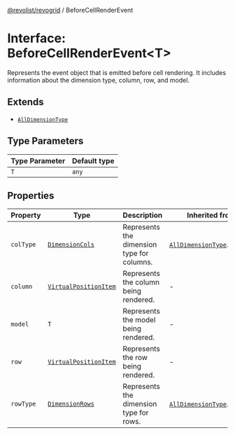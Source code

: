 [@revolist/revogrid](README.md) / BeforeCellRenderEvent

# Interface: BeforeCellRenderEvent\<T\>

Represents the event object that is emitted before cell rendering.
It includes information about the dimension type, column, row, and model.

## Extends

- [`AllDimensionType`](Interface.AllDimensionType.md)

## Type Parameters

| Type Parameter | Default type |
| ------ | ------ |
| `T` | `any` |

## Properties

| Property | Type | Description | Inherited from | Defined in |
| ------ | ------ | ------ | ------ | ------ |
| `colType` | [`DimensionCols`](TypeAlias.DimensionCols.md) | Represents the dimension type for columns. | [`AllDimensionType`](Interface.AllDimensionType.md).`colType` | [src/types/interfaces.ts:733](https://github.com/revolist/revogrid/blob/69db770b4dd0e83354c8d987e03567beaf944291/src/types/interfaces.ts#L733) |
| `column` | [`VirtualPositionItem`](Interface.VirtualPositionItem.md) | Represents the column being rendered. | - | [src/types/interfaces.ts:676](https://github.com/revolist/revogrid/blob/69db770b4dd0e83354c8d987e03567beaf944291/src/types/interfaces.ts#L676) |
| `model` | `T` | Represents the model being rendered. | - | [src/types/interfaces.ts:686](https://github.com/revolist/revogrid/blob/69db770b4dd0e83354c8d987e03567beaf944291/src/types/interfaces.ts#L686) |
| `row` | [`VirtualPositionItem`](Interface.VirtualPositionItem.md) | Represents the row being rendered. | - | [src/types/interfaces.ts:681](https://github.com/revolist/revogrid/blob/69db770b4dd0e83354c8d987e03567beaf944291/src/types/interfaces.ts#L681) |
| `rowType` | [`DimensionRows`](TypeAlias.DimensionRows.md) | Represents the dimension type for rows. | [`AllDimensionType`](Interface.AllDimensionType.md).`rowType` | [src/types/interfaces.ts:728](https://github.com/revolist/revogrid/blob/69db770b4dd0e83354c8d987e03567beaf944291/src/types/interfaces.ts#L728) |
